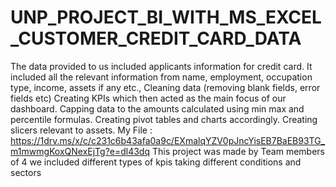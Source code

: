 # UNP_PROJECT_BI_WITH_MS_EXCEL_CUSTOMER_CREDIT_CARD_DATA
The data provided to us included applicants information for credit card. It included all the relevant information from name, employment, occupation type, income, assets if any etc.,
Cleaning data (removing blank fields, error fields etc)
Creating KPIs which then acted as the main focus of our dashboard.
Capping data to the amounts calculated using min max and percentile formulas.
Creating pivot tables and charts accordingly. 
Creating slicers relevant to assets.
My File : https://1drv.ms/x/c/c231c6b43afa0a9c/EXmalqYZV0pJncYisEB7BaEB93TG_m1mwmgKoxQNexEjTg?e=dl43dq
 This project was made by Team members of 4 
 we included different types of  kpis taking different conditions and sectors 
